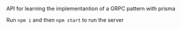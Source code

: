 API for learning the implementantion of a GRPC pattern with prisma

Run ``npm i`` and then ``npm start`` to run the server